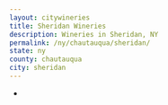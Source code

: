 ```yaml
---
layout: citywineries
title: Sheridan Wineries
description: Wineries in Sheridan, NY
permalink: /ny/chautauqua/sheridan/
state: ny
county: chautauqua
city: sheridan
---
```

-
